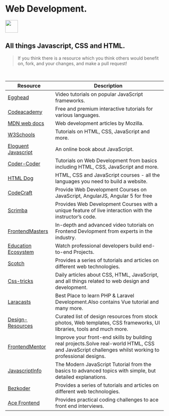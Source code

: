 # Web Development.
<img src="https://image.flaticon.com/icons/png/128/234/234073.png" height="40px"/>

## All things Javascript, CSS and HTML.
> If you think there is a resource which you think others would benefit on, fork, and your changes, and make a pull request!
<br>

| Resource                                                                            | Description                                                                                                                                          |
| ----------------------------------------------------------------------------------- | ---------------------------------------------------------------------------------------------------------------------------------------------------- |
| [Egghead](https://egghead.io/)                                                      | Video tutorials on popular JavaScript frameworks.                                                                                                    |
| [Codeacademy](https://www.codecademy.com/)                                          | Free and premium interactive tutorials for various languages.                                                                                        |
| [MDN web docs](https://developer.mozilla.org/en-US/docs/Learn)                      | Web development articles by Mozilla.                                                                                                                 |
| [W3Schools](https://www.w3schools.com/)                                             | Tutorials on HTML, CSS, JavaScript and more.                                                                                                         |
| [Eloguent Javascript](https://eloquentjavascript.net/)                              | An online book about JavaScript.                                                                                                                     |
| [Coder-Coder](https://coder-coder.com/)                                             | Tutorials on Web Development from basics including HTML, CSS, JavaScript and more.                                                                   |
| [HTML Dog](https://www.htmldog.com/)                                                | HTML, CSS and JavaScript courses - all the languages you need to build a website.                                                                    |
| [CodeCraft](https://codecraft.tv/)                                                  | Provide Web Development Courses on JavaScript, AngularJS, Angular 5 for free                                                                         |
| [Scrimba](https://scrimba.com/)                                                     | Provides Web Development Courses with a unique feature of live interaction with the instructor’s code.                                               |
| [FrontendMasters](https://frontendmasters.com/)                                     | In-depth and advanced video tutorials on Frontend Devlopment from experts in the industry.                                                           |
| [Education Ecosystem](https://www.education-ecosystem.com/)                         | Watch professional developers build end-to-end Projects.                                                                                             |
| [Scotch](https://scotch.io/)                                                        | Provides a series of tutorials and articles on different web technologies.                                                                           |
| [Css-tricks](https://css-tricks.com/)                                               | Daily articles about CSS, HTML, JavaScript, and all things related to web design and development.                                                    |
| [Laracasts](https://laracasts.com/)                                                 | Best Place to learn PHP & Laravel Development.Also contains Vue tutorial and many more.                                                              |
| [Design-Resources](https://github.com/bradtraversy/design-resources-for-developers) | Curated list of design resources from stock photos, Web templates, CSS frameworks, UI libraries, tools and much more.                                |
| [FrontendMentor](https://www.frontendmentor.io)                                     | Improve your front-end skills by building real projects.Solve real-world HTML, CSS and JavaScript challenges whilst working to professional designs. |
| [JavascriptInfo](https://javascript.info/)                                          | The Modern JavaScript Tutorial from the basics to advanced topics with simple, but detailed explanations.                                            |
| [Bezkoder](https://bezkoder.com/)                                                   | Provides a series of tutorials and articles on different web technologies. 
| [Ace Frontend](https://www.acefrontend.com/)                                            | Provides practical coding challenges to ace front end interviews.
                                                                          